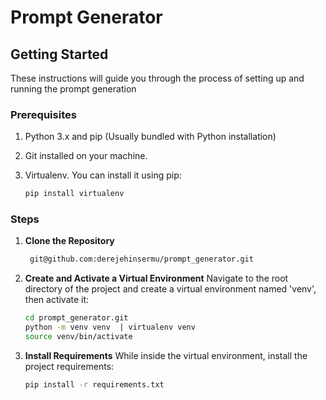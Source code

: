 # Prompt Generator
## Getting Started

These instructions will guide you through the process of setting up and running the prompt generation

### Prerequisites

1. Python 3.x and pip (Usually bundled with Python installation)

2. Git installed on your machine.

3. Virtualenv. You can install it using pip:
    ```sh
    pip install virtualenv

### Steps

1. **Clone the Repository**
    ```sh
     git@github.com:derejehinsermu/prompt_generator.git
    ```
2. **Create and Activate a Virtual Environment**
    Navigate to the root directory of the project and create a virtual environment named 'venv', then activate it:
    ```sh
    cd prompt_generator.git
    python -m venv venv  | virtualenv venv
    source venv/bin/activate
    ```
3. **Install Requirements**
    While inside the virtual environment, install the project requirements:
    ```sh
    pip install -r requirements.txt
    ```